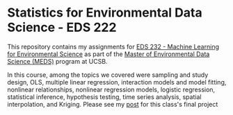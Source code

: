 # Statistics for Environmental Data Science - EDS 222
This repository contains my assignments for [EDS 232 - Machine Learning for Environmental Science](https://tcarleton.github.io/EDS-222-stats/) as part of the [Master of Environmental Data Science (MEDS)](https://ucsb-meds.github.io/) program at UCSB.

In this course, among the topics we covered were sampling and study design, OLS, multiple linear regression, interaction models and model fitting, nonlinear relationships, nonlinear regression models, logistic regression, statistical inference, hypothesis testing, time series analysis, spatial interpolation, and Kriging.
Please see my [post](https://andrewbartnik.github.io/Portfolio/stats_final/) for this class's final project
